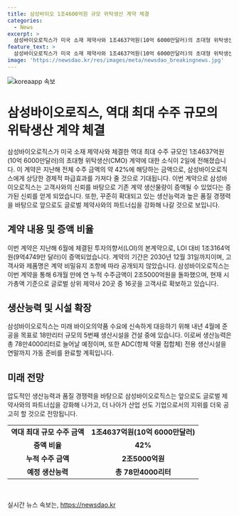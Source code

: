 ```yaml
---
title: 삼성바이오 1조4600억원 규모 위탁생산 계약 체결
categories:
  - News
excerpt: >
  삼성바이오로직스가 미국 소재 제약사와 1조4637억원(10억 6000만달러)의 초대형 위탁생산(CMO) 계약을 체결했다. 이는 전체 수주 금액의 약 42%에 해당하며, 기존 계약의 본계약 대비 1조3164억원(9억4749만 달러)이 증액됐다. 이번 계약으로 6개월 만에 연 누적 수주금액이 2조5000억원을 돌파했고, 삼성바이오로직스는 글로벌 상위 제약사 20곳 중 16곳을 고객사로 확보하고 있다. 회사는 생산능력을 늘리는 등 향후 성장을 위한 계획을 갖추고 있으며, 고객사와의 신뢰를 바탕으로 계약 생산물량을 증액하는 등 글로벌 제약사와의 파트너십을 강화하고 있는 것으로 전해졌다.
feature_text: >
  삼성바이오로직스가 미국 소재 제약사와 1조4637억원(10억 6000만달러)의 초대형 위탁생산(CMO) 계약을 체결했다. 이는 전체 수주 금액의 약 42%에 해당하며, 기존 계약의 본계약 대비 1조3164억원(9억4749만 달러)이 증액됐다. 이번 계약으로 6개월 만에 연 누적 수주금액이 2조5000억원을 돌파했고, 삼성바이오로직스는 글로벌 상위 제약사 20곳 중 16곳을 고객사로 확보하고 있다. 회사는 생산능력을 늘리는 등 향후 성장을 위한 계획을 갖추고 있으며, 고객사와의 신뢰를 바탕으로 계약 생산물량을 증액하는 등 글로벌 제약사와의 파트너십을 강화하고 있는 것으로 전해졌다.
image: 'https://newsdao.kr/res/images/meta/newsdao_breakingnews.jpg'
---
```


<p><img src="https://newsdao.kr/res/images/meta/newsdao_breakingnews.jpg" alt="koreaapp 속보" /></p>

<h1 data-ke-size="size26">삼성바이오로직스, 역대 최대 수주 규모의 위탁생산 계약 체결</h1>

<p data-ke-size="size16">삼성바이오로직스가 미국 소재 제약사와 체결한 역대 최대 수주 규모인 1조4637억원(10억 6000만달러)의 초대형 위탁생산(CMO) 계약에 대한 소식이 2일에 전해졌습니다. 이 계약은 지난해 전체 수주 금액의 약 42%에 해당하는 금액으로, 삼성바이오로직스에게 상당한 경제적 파급효과를 가져다 줄 것으로 기대됩니다. 이번 계약으로 삼성바이오로직스는 고객사와의 신뢰를 바탕으로 기존 계약 생산물량이 증액될 수 있었다는 증가된 신뢰를 얻게 되었습니다. 또한, 꾸준히 확대되고 있는 생산능력과 높은 품질 경쟁력을 바탕으로 앞으로도 글로벌 제약사와의 파트너십을 강화해 나갈 것으로 보입니다.</p>

<h2 data-ke-size="size24">계약 내용 및 증액 비율</h2>

<p data-ke-size="size16">이번 계약은 지난해 6월에 체결된 투자의향서(LOI)의 본계약으로, LOI 대비 1조3164억원(9억4749만 달러)이 증액되었습니다. 계약의 기간은 2030년 12월 31일까지이며, 고객사와 제품명은 계약 비밀유지 조항에 따라 공개되지 않았습니다. 삼성바이오로직스는 이번 계약을 통해 6개월 만에 연 누적 수주금액이 2조5000억원을 돌파했으며, 현재 시가총액 기준으로 글로벌 상위 제약사 20곳 중 16곳을 고객사로 확보하고 있습니다.</p>

<h2 data-ke-size="size24">생산능력 및 시설 확장</h2>

<p data-ke-size="size16">삼성바이오로직스는 미래 바이오의약품 수요에 신속하게 대응하기 위해 내년 4월에 준공을 목표로 18만리터 규모의 5번째 생산시설을 건설 중에 있습니다. 이로써 생산능력은 총 78만4000리터로 늘어날 예정이며, 또한 ADC(항체 약물 접합체) 전용 생산시설을 연말까지 가동 준비를 완료할 계획입니다.</p>

<h2 data-ke-size="size24">미래 전망</h2>

<p data-ke-size="size16">압도적인 생산능력과 품질 경쟁력을 바탕으로 삼성바이오로직스는 앞으로도 글로벌 제약사와의 파트너십을 강화해 나가고, 더 나아가 산업 선도 기업으로서의 지위를 더욱 공고히 할 것으로 전망됩니다.</p>

<table>
<tbody>
<tr>
<td style="text-align: center; height: 17px;"><b>역대 최대 규모 수주 금액</b></td>
<td style="text-align: center; height: 17px;"><b>1조4637억원(10억 6000만달러)</b></td>
</tr>
<tr>
<td style="text-align: center; height: 17px;"><b>증액 비율</b></td>
<td style="text-align: center; height: 17px;"><b>42%</b></td>
</tr>
<tr>
<td style="text-align: center; height: 17px;"><b>누적 수주 금액</b></td>
<td style="text-align: center; height: 17px;"><b>2조5000억원</b></td>
</tr>
<tr>
<td style="text-align: center; height: 17px;"><b>예정 생산능력</b></td>
<td style="text-align: center; height: 17px;"><b>총 78만4000리터</b></td>
</tr>
</tbody>
</table>

<p data-ke-size="size16">&nbsp;</p>
실시간 뉴스 속보는, <a href="https://newsdao.kr" rel="dofollow">https://newsdao.kr</a>


